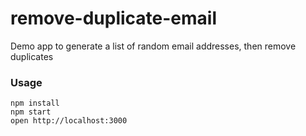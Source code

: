 remove-duplicate-email
======================

Demo app to generate a list of random email addresses, then remove duplicates

### Usage

```
npm install
npm start
open http://localhost:3000
```
